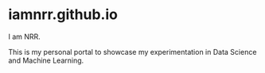 # iamnrr.github.io

I am NRR. 

This is my personal portal to showcase my experimentation in Data Science and Machine Learning.